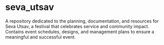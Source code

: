 # seva_utsav
A repository dedicated to the planning, documentation, and resources for Seva Utsav, a festival that celebrates service and community impact. Contains event schedules, designs, and management plans to ensure a meaningful and successful event.
